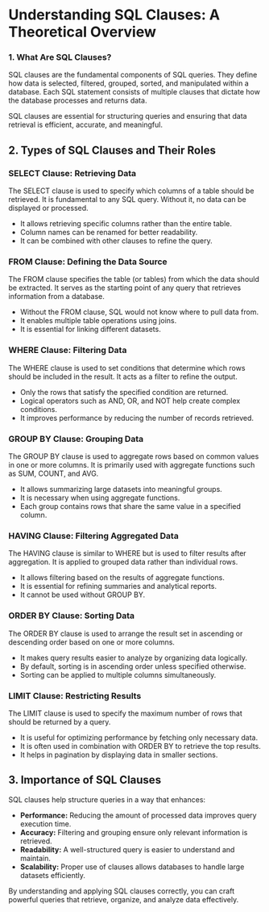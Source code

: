 # **Understanding SQL Clauses: A Theoretical Overview**  

### **1. What Are SQL Clauses?**  

SQL clauses are the fundamental components of SQL queries. They define how data is selected, filtered, grouped, sorted, and manipulated within a database. Each SQL statement consists of multiple clauses that dictate how the database processes and returns data.  

SQL clauses are essential for structuring queries and ensuring that data retrieval is efficient, accurate, and meaningful.  

## **2. Types of SQL Clauses and Their Roles**  

### **SELECT Clause: Retrieving Data**  

The SELECT clause is used to specify which columns of a table should be retrieved. It is fundamental to any SQL query. Without it, no data can be displayed or processed.  

- It allows retrieving specific columns rather than the entire table.  
- Column names can be renamed for better readability.  
- It can be combined with other clauses to refine the query.  

### **FROM Clause: Defining the Data Source**  

The FROM clause specifies the table (or tables) from which the data should be extracted. It serves as the starting point of any query that retrieves information from a database.  

- Without the FROM clause, SQL would not know where to pull data from.  
- It enables multiple table operations using joins.  
- It is essential for linking different datasets.  

### **WHERE Clause: Filtering Data**  

The WHERE clause is used to set conditions that determine which rows should be included in the result. It acts as a filter to refine the output.  

- Only the rows that satisfy the specified condition are returned.  
- Logical operators such as AND, OR, and NOT help create complex conditions.  
- It improves performance by reducing the number of records retrieved.  

### **GROUP BY Clause: Grouping Data**  

The GROUP BY clause is used to aggregate rows based on common values in one or more columns. It is primarily used with aggregate functions such as SUM, COUNT, and AVG.  

- It allows summarizing large datasets into meaningful groups.  
- It is necessary when using aggregate functions.  
- Each group contains rows that share the same value in a specified column.  

### **HAVING Clause: Filtering Aggregated Data**  

The HAVING clause is similar to WHERE but is used to filter results after aggregation. It is applied to grouped data rather than individual rows.  

- It allows filtering based on the results of aggregate functions.  
- It is essential for refining summaries and analytical reports.  
- It cannot be used without GROUP BY.  

### **ORDER BY Clause: Sorting Data**  

The ORDER BY clause is used to arrange the result set in ascending or descending order based on one or more columns.  

- It makes query results easier to analyze by organizing data logically.  
- By default, sorting is in ascending order unless specified otherwise.  
- Sorting can be applied to multiple columns simultaneously.  

### **LIMIT Clause: Restricting Results**  

The LIMIT clause is used to specify the maximum number of rows that should be returned by a query.  

- It is useful for optimizing performance by fetching only necessary data.  
- It is often used in combination with ORDER BY to retrieve the top results.  
- It helps in pagination by displaying data in smaller sections.  

## **3. Importance of SQL Clauses**  

SQL clauses help structure queries in a way that enhances:  

- **Performance:** Reducing the amount of processed data improves query execution time.  
- **Accuracy:** Filtering and grouping ensure only relevant information is retrieved.  
- **Readability:** A well-structured query is easier to understand and maintain.  
- **Scalability:** Proper use of clauses allows databases to handle large datasets efficiently.  

By understanding and applying SQL clauses correctly, you can craft powerful queries that retrieve, organize, and analyze data effectively.
